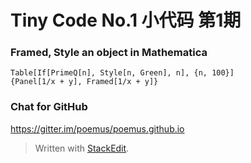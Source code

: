 Tiny Code No.1	小代码 第1期
===================

### Framed, Style an object in Mathematica
```
Table[If[PrimeQ[n], Style[n, Green], n], {n, 100}]
{Panel[1/x + y], Framed[1/x + y]}
```

### Chat for GitHub
https://gitter.im/poemus/poemus.github.io

> Written with [StackEdit](https://stackedit.io/).

